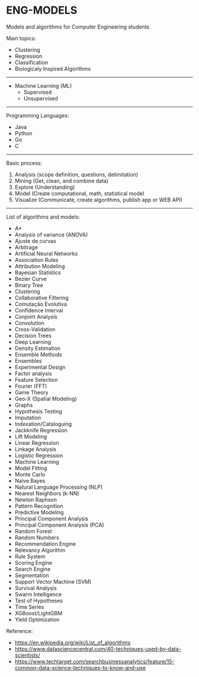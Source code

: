 # ENG-MODELS
Models and algorithms for Computer Engineering students

Main topics:

- Clustering
- Regression
- Classification
- Biologicaly Inspired Algorithms

---

- Machine Learning (ML)
  - Supervised
  - Unsupervised 

---
Programming Languages:
- Java
- Python
- Go
- C
---
Basic process:

1. Analysis (scope definition, questions, delimitation)
2. Mining (Get, clean, and combine data)
3. Explore (Understanding)
4. Model (Create computational, math, statistical model
5. Visualize (Communicate, create algorithms, publish app or WEB API)
---

List of algorithms and models:

- A*
- Analysis of variance (ANOVA)
- Ajuste de curvas
- Arbitrage
- Artificial Neural Networks
- Association Rules
- Attribution Modeling
- Bayesian Statistics
- Bezier Curve
- Binary Tree
- Clustering
- Collaborative Filtering
- Comutação Evolutiva
- Confidence Interval
- Conjoint Analysis
- Convolution
- Cross-Validation
- Decision Trees
- Deep Learning
- Density Estimation
- Ensemble Methods
- Ensembles
- Experimental Design
- Factor analysis
- Feature Selection
- Fourier (FFT)
- Game Theory
- Geo-X (Spatial Modeling)
- Graphs
- Hypothesis Testing
- Imputation
- Indexation/Cataloguing
- Jackknife Regression
- Lift Modeling
- Linear Regression
- Linkage Analysis
- Logistic Regression
- Machine Learning
- Model Fitting
- Monte Carlo
- Naive Bayes
- Natural Language Processing (NLP)
- Nearest Neighbors (k-NN)
- Newton Raphson
- Pattern Recognition
- Predictive Modeling
- Principal Component Analysis
- Principal Component Analysis (PCA)
- Random Forest
- Random Numbers
- Recommendation Engine
- Relevancy Algorithm
- Rule System
- Scoring Engine
- Search Engine
- Segmentation
- Support Vector Machine (SVM)
- Survival Analysis
- Swarm Intelligence
- Test of Hypotheses
- Time Series
- XGBoost/LightGBM
- Yield Optimization

Reference:

- https://en.wikipedia.org/wiki/List_of_algorithms
- https://www.datasciencecentral.com/40-techniques-used-by-data-scientists/
- https://www.techtarget.com/searchbusinessanalytics/feature/15-common-data-science-techniques-to-know-and-use
